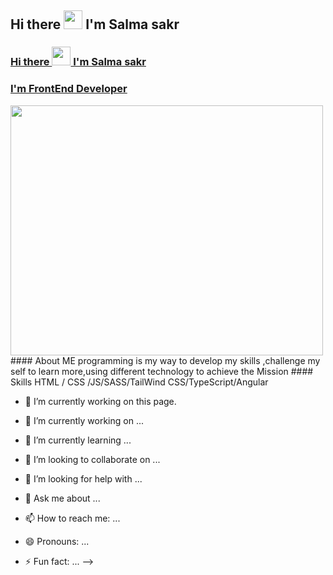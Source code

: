 <h2><a class="heading-link" herf="#----Hi-there------"> Hi there
    <img src="https://camo.githubusercontent.com/e8e7b06ecf583bc040eb60e44eb5b8e0ecc5421320a92929ce21522dbc34c891/68747470733a2f2f6d656469612e67697068792e636f6d2f6d656469612f6876524a434c467a6361737252346961377a2f67697068792e676966" width="30px" data-animated-image="" data-canonical-src="https://media.giphy.com/media/hvRJCLFzcasrR4ia7z/giphy.gif" style="max-width: 100%;"> I'm  Salma sakr
</a>
</h2>

<h3>
    <a class="heading-link" href="#----Hi-there------">
    Hi there  
        <img src="https://camo.githubusercontent.com/e8e7b06ecf583bc040eb60e44eb5b8e0ecc5421320a92929ce21522dbc34c891/68747470733a2f2f6d656469612e67697068792e636f6d2f6d656469612f6876524a434c467a6361737252346961377a2f67697068792e676966" width="30px" data-animated-image="" data-canonical-src="https://media.giphy.com/media/hvRJCLFzcasrR4ia7z/giphy.gif" style="max-width: 100%;"> I'm  Salma sakr
   
 </a>
</h3>

<h3>
    <a class="heading-link" href="#----Hi-there------">
   I'm  FrontEnd Developer

 </a>
</h3>
<img src="https://cdna.artstation.com/p/assets/images/images/042/631/286/original/bryan-rodriguez-belchibia-1-rightspeed.gif?1635037562" width="500px" height="400px">
#### About ME
programming is my way to develop my skills ,challenge my self to learn more,using different technology to achieve the Mission
#### Skills
HTML / CSS /JS/SASS/TailWind CSS/TypeScript/Angular

- 🔭 I’m currently working on this page. 












- 🔭 I’m currently working on ...
- 🌱 I’m currently learning ...
- 👯 I’m looking to collaborate on ...
- 🤔 I’m looking for help with ...
- 💬 Ask me about ...
- 📫 How to reach me: ...
- 😄 Pronouns: ...
- ⚡ Fun fact: ...
-->
